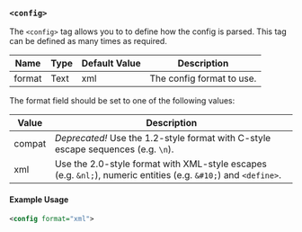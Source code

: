 <!-- This file contains a page fragment. Any changes will affect all pages that include it. -->

### `<config>`

The `<config>` tag allows you to to define how the config is parsed. This tag can be defined as many times as required.

Name   | Type | Default Value | Description
------ | ---- | ------------- | -----------
format | Text | xml           | The config format to use.

The format field should be set to one of the following values:

Value  | Description
------ | -----------
compat | *Deprecated!* Use the 1.2-style format with C-style escape sequences (e.g. `\n`).
xml    | Use the 2.0-style format with XML-style escapes (e.g. `&nl;`), numeric entities (e.g. `&#10;`) and `<define>`.

#### Example Usage

```xml
<config format="xml">
```
